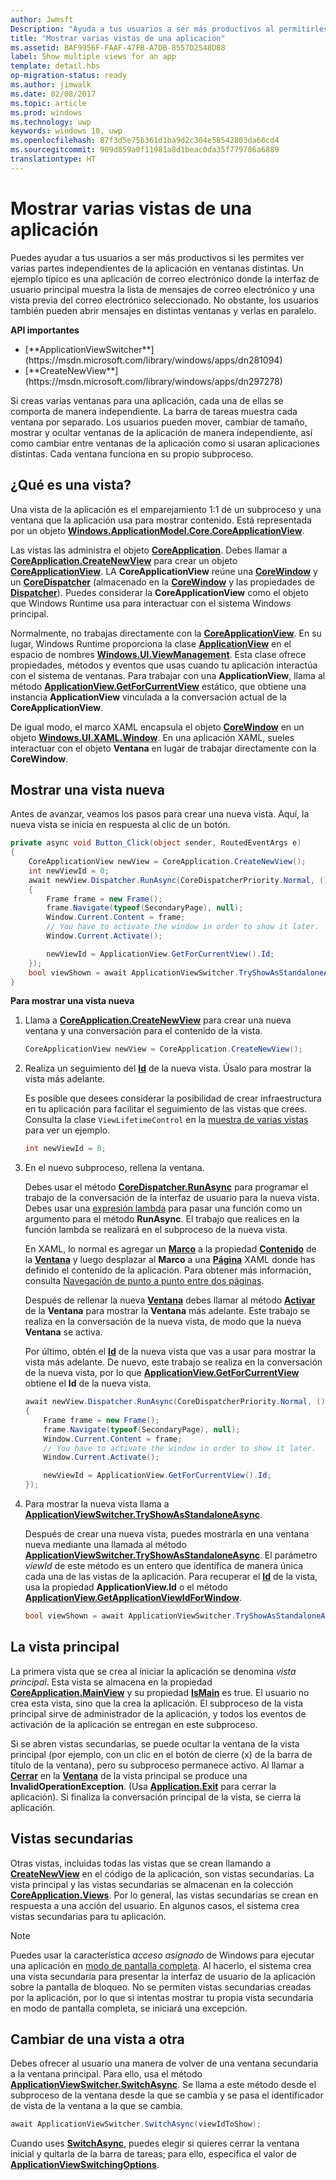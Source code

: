 ```yaml
---
author: Jwmsft
Description: "Ayuda a tus usuarios a ser más productivos al permitirles ver varias partes independientes de la aplicación en ventanas distintas."
title: "Mostrar varias vistas de una aplicación"
ms.assetid: BAF9956F-FAAF-47FB-A7DB-8557D2548D88
label: Show multiple views for an app
template: detail.hbs
op-migration-status: ready
ms.author: jimwalk
ms.date: 02/08/2017
ms.topic: article
ms.prod: windows
ms.technology: uwp
keywords: windows 10, uwp
ms.openlocfilehash: 87f3d5e75b361d1ba9d2c304e58542803da66cd4
ms.sourcegitcommit: 909d859a0f11981a8d1beac0da35f779786a6889
translationtype: HT
---
```

# <a name="show-multiple-views-for-an-app"></a>Mostrar varias vistas de una aplicación

<link rel="stylesheet" href="https://az835927.vo.msecnd.net/sites/uwp/Resources/css/custom.css">

Puedes ayudar a tus usuarios a ser más productivos si les permites ver varias partes independientes de la aplicación en ventanas distintas. Un ejemplo típico es una aplicación de correo electrónico donde la interfaz de usuario principal muestra la lista de mensajes de correo electrónico y una vista previa del correo electrónico seleccionado. No obstante, los usuarios también pueden abrir mensajes en distintas ventanas y verlas en paralelo.

<div class="important-apis" >
<b>API importantes</b><br/>
<ul>
<li>[**ApplicationViewSwitcher**](https://msdn.microsoft.com/library/windows/apps/dn281094)</li>
<li>[**CreateNewView**](https://msdn.microsoft.com/library/windows/apps/dn297278)</li>
</ul>
</div> 

Si creas varias ventanas para una aplicación, cada una de ellas se comporta de manera independiente. La barra de tareas muestra cada ventana por separado. Los usuarios pueden mover, cambiar de tamaño, mostrar y ocultar ventanas de la aplicación de manera independiente, así como cambiar entre ventanas de la aplicación como si usaran aplicaciones distintas. Cada ventana funciona en su propio subproceso.

## <a name="what-is-a-view"></a>¿Qué es una vista?


Una vista de la aplicación es el emparejamiento 1:1 de un subproceso y una ventana que la aplicación usa para mostrar contenido. Está representada por un objeto [**Windows.ApplicationModel.Core.CoreApplicationView**](https://msdn.microsoft.com/library/windows/apps/br225017).

Las vistas las administra el objeto [**CoreApplication**](https://msdn.microsoft.com/library/windows/apps/br225016). Debes llamar a [**CoreApplication.CreateNewView**](https://msdn.microsoft.com/library/windows/apps/dn297278) para crear un objeto [**CoreApplicationView**](https://msdn.microsoft.com/library/windows/apps/br225017). LA **CoreApplicationView** reúne una [**CoreWindow**](https://msdn.microsoft.com/library/windows/apps/br208225) y un [**CoreDispatcher**](https://msdn.microsoft.com/library/windows/apps/br208211) (almacenado en la [**CoreWindow**](https://msdn.microsoft.com/library/windows/apps/br225019) y las propiedades de [**Dispatcher**](https://msdn.microsoft.com/library/windows/apps/dn433264)). Puedes considerar la **CoreApplicationView** como el objeto que Windows Runtime usa para interactuar con el sistema Windows principal.

Normalmente, no trabajas directamente con la [**CoreApplicationView**](https://msdn.microsoft.com/library/windows/apps/br225017). En su lugar, Windows Runtime proporciona la clase [**ApplicationView**](https://msdn.microsoft.com/library/windows/apps/hh701658) en el espacio de nombres [**Windows.UI.ViewManagement**](https://msdn.microsoft.com/library/windows/apps/br242295). Esta clase ofrece propiedades, métodos y eventos que usas cuando tu aplicación interactúa con el sistema de ventanas. Para trabajar con una **ApplicationView**, llama al método [**ApplicationView.GetForCurrentView**](https://msdn.microsoft.com/library/windows/apps/hh701672) estático, que obtiene una instancia **ApplicationView** vinculada a la conversación actual de la **CoreApplicationView**.

De igual modo, el marco XAML encapsula el objeto [**CoreWindow**](https://msdn.microsoft.com/library/windows/apps/br208225) en un objeto [**Windows.UI.XAML.Window**](https://msdn.microsoft.com/library/windows/apps/br209041). En una aplicación XAML, sueles interactuar con el objeto **Ventana** en lugar de trabajar directamente con la **CoreWindow**.

## <a name="show-a-new-view"></a>Mostrar una vista nueva


Antes de avanzar, veamos los pasos para crear una nueva vista. Aquí, la nueva vista se inicia en respuesta al clic de un botón.

```csharp
private async void Button_Click(object sender, RoutedEventArgs e)
{
    CoreApplicationView newView = CoreApplication.CreateNewView();
    int newViewId = 0;
    await newView.Dispatcher.RunAsync(CoreDispatcherPriority.Normal, () =>
    {
        Frame frame = new Frame();
        frame.Navigate(typeof(SecondaryPage), null);   
        Window.Current.Content = frame;
        // You have to activate the window in order to show it later.
        Window.Current.Activate();

        newViewId = ApplicationView.GetForCurrentView().Id;
    });
    bool viewShown = await ApplicationViewSwitcher.TryShowAsStandaloneAsync(newViewId);
}
```

**Para mostrar una vista nueva**

1.  Llama a [**CoreApplication.CreateNewView**](https://msdn.microsoft.com/library/windows/apps/dn297291) para crear una nueva ventana y una conversación para el contenido de la vista.

    ```csharp
    CoreApplicationView newView = CoreApplication.CreateNewView();
    ```

2.  Realiza un seguimiento del [**Id**](https://msdn.microsoft.com/library/windows/apps/dn281120) de la nueva vista. Úsalo para mostrar la vista más adelante.

    Es posible que desees considerar la posibilidad de crear infraestructura en tu aplicación para facilitar el seguimiento de las vistas que crees. Consulta la clase `ViewLifetimeControl` en la [muestra de varias vistas](http://go.microsoft.com/fwlink/p/?LinkId=620574) para ver un ejemplo.

    ```csharp
    int newViewId = 0;
    ```

3.  En el nuevo subproceso, rellena la ventana.

    Debes usar el método [**CoreDispatcher.RunAsync**](https://msdn.microsoft.com/library/windows/apps/hh750317) para programar el trabajo de la conversación de la interfaz de usuario para la nueva vista. Debes usar una [expresión lambda](http://go.microsoft.com/fwlink/p/?LinkId=389615) para pasar una función como un argumento para el método **RunAsync**. El trabajo que realices en la función lambda se realizará en el subproceso de la nueva vista.

    En XAML, lo normal es agregar un [**Marco**](https://msdn.microsoft.com/library/windows/apps/br242682) a la propiedad [**Contenido**](https://msdn.microsoft.com/library/windows/apps/br209051) de la [**Ventana**](https://msdn.microsoft.com/library/windows/apps/br209041) y luego desplazar al **Marco** a una [**Página**](https://msdn.microsoft.com/library/windows/apps/br227503) XAML donde has definido el contenido de la aplicación. Para obtener más información, consulta [Navegación de punto a punto entre dos páginas](navigate-between-two-pages.md).

    Después de rellenar la nueva [**Ventana**](https://msdn.microsoft.com/library/windows/apps/br209041) debes llamar al método [**Activar**](https://msdn.microsoft.com/library/windows/apps/br209046) de la **Ventana** para mostrar la **Ventana** más adelante. Este trabajo se realiza en la conversación de la nueva vista, de modo que la nueva **Ventana** se activa.

    Por último, obtén el [**Id**](https://msdn.microsoft.com/library/windows/apps/dn281120) de la nueva vista que vas a usar para mostrar la vista más adelante. De nuevo, este trabajo se realiza en la conversación de la nueva vista, por lo que [**ApplicationView.GetForCurrentView**](https://msdn.microsoft.com/library/windows/apps/hh701672) obtiene el **Id** de la nueva vista.

    ```csharp
    await newView.Dispatcher.RunAsync(CoreDispatcherPriority.Normal, () =>
    {
        Frame frame = new Frame();
        frame.Navigate(typeof(SecondaryPage), null);   
        Window.Current.Content = frame;
        // You have to activate the window in order to show it later.
        Window.Current.Activate();

        newViewId = ApplicationView.GetForCurrentView().Id;
    });
    ```

4.  Para mostrar la nueva vista llama a [**ApplicationViewSwitcher.TryShowAsStandaloneAsync**](https://msdn.microsoft.com/library/windows/apps/dn281101).

    Después de crear una nueva vista, puedes mostrarla en una ventana nueva mediante una llamada al método [**ApplicationViewSwitcher.TryShowAsStandaloneAsync**](https://msdn.microsoft.com/library/windows/apps/dn281101). El parámetro *viewId* de este método es un entero que identifica de manera única cada una de las vistas de la aplicación. Para recuperar el [**Id**](https://msdn.microsoft.com/library/windows/apps/dn281120) de la vista, usa la propiedad **ApplicationView.Id** o el método [**ApplicationView.GetApplicationViewIdForWindow**](https://msdn.microsoft.com/library/windows/apps/dn281109).

    ```csharp
    bool viewShown = await ApplicationViewSwitcher.TryShowAsStandaloneAsync(newViewId);
    ```

## <a name="the-main-view"></a>La vista principal


La primera vista que se crea al iniciar la aplicación se denomina *vista principal*. Esta vista se almacena en la propiedad [**CoreApplication.MainView**](https://msdn.microsoft.com/library/windows/apps/hh700465) y su propiedad [**IsMain**](https://msdn.microsoft.com/library/windows/apps/hh700452) es true. El usuario no crea esta vista, sino que la crea la aplicación. El subproceso de la vista principal sirve de administrador de la aplicación, y todos los eventos de activación de la aplicación se entregan en este subproceso.

Si se abren vistas secundarias, se puede ocultar la ventana de la vista principal (por ejemplo, con un clic en el botón de cierre (x) de la barra de título de la ventana), pero su subproceso permanece activo. Al llamar a [**Cerrar**](https://msdn.microsoft.com/library/windows/apps/br209049) en la [**Ventana**](https://msdn.microsoft.com/library/windows/apps/br209041) de la vista principal se produce una **InvalidOperationException**. (Usa [**Application.Exit**](https://msdn.microsoft.com/library/windows/apps/br242327) para cerrar la aplicación). Si finaliza la conversación principal de la vista, se cierra la aplicación.

## <a name="secondary-views"></a>Vistas secundarias


Otras vistas, incluidas todas las vistas que se crean llamando a [**CreateNewView**](https://msdn.microsoft.com/library/windows/apps/dn297278) en el código de la aplicación, son vistas secundarias. La vista principal y las vistas secundarias se almacenan en la colección [**CoreApplication.Views**](https://msdn.microsoft.com/library/windows/apps/br205861). Por lo general, las vistas secundarias se crean en respuesta a una acción del usuario. En algunos casos, el sistema crea vistas secundarias para tu aplicación.

> [!NOTE]
> Puedes usar la característica *acceso asignado* de Windows para ejecutar una aplicación en [modo de pantalla completa](https://technet.microsoft.com/library/mt219050.aspx). Al hacerlo, el sistema crea una vista secundaria para presentar la interfaz de usuario de la aplicación sobre la pantalla de bloqueo. No se permiten vistas secundarias creadas por la aplicación, por lo que si intentas mostrar tu propia vista secundaria en modo de pantalla completa, se iniciará una excepción.

## <a name="switch-from-one-view-to-another"></a>Cambiar de una vista a otra

Debes ofrecer al usuario una manera de volver de una ventana secundaria a la ventana principal. Para ello, usa el método [**ApplicationViewSwitcher.SwitchAsync**](https://msdn.microsoft.com/library/windows/apps/dn281097). Se llama a este método desde el subproceso de la ventana desde la que se cambia y se pasa el identificador de vista de la ventana a la que se cambia.

```csharp
await ApplicationViewSwitcher.SwitchAsync(viewIdToShow);
```

Cuando uses [**SwitchAsync**](https://msdn.microsoft.com/library/windows/apps/dn281097), puedes elegir si quieres cerrar la ventana inicial y quitarla de la barra de tareas; para ello, especifica el valor de [**ApplicationViewSwitchingOptions**](https://msdn.microsoft.com/library/windows/apps/dn281105).

 

 




